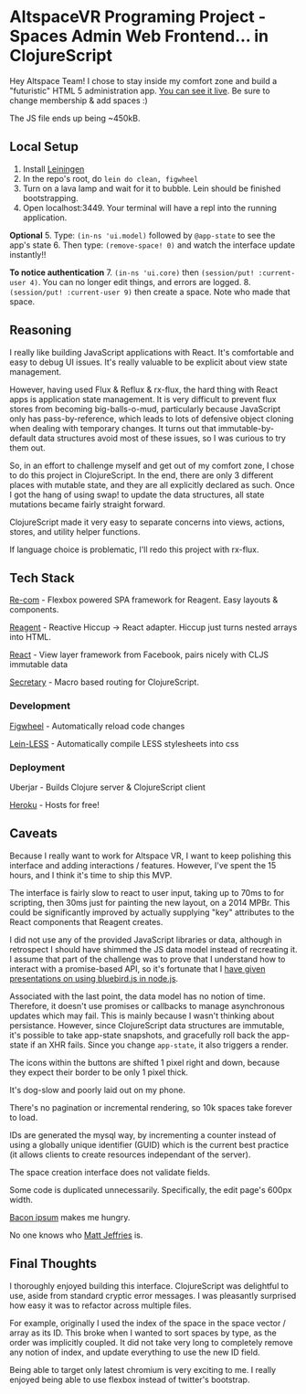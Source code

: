 # AltspaceVR Programing Project - Spaces Admin Web Frontend... in ClojureScript
Hey Altspace Team! I chose to stay inside my comfort zone and build a "futuristic"
HTML 5 administration app. [You can see it live](https://fierce-earth-2877.herokuapp.com). Be sure to change membership & add spaces :)

The JS file ends up being ~450kB.

## Local Setup
1. Install [Leiningen](http://leiningen.org/)
2. In the repo's root, do `lein do clean, figwheel`
3. Turn on a lava lamp and wait for it to bubble. Lein should be finished bootstrapping.
4. Open localhost:3449. Your terminal will have a repl into the running application.

**Optional**
5. Type: `(in-ns 'ui.model)` followed by `@app-state` to see the app's state
6. Then type: `(remove-space! 0)` and watch the interface update instantly!!

**To notice authentication**
7. `(in-ns 'ui.core)` then `(session/put! :current-user 4)`. You can no longer edit things, and errors are logged.
8. `(session/put! :current-user 9)` then create a space. Note who made that space.

## Reasoning
I really like building JavaScript applications with React. It's comfortable and easy to debug UI issues. It's really valuable to be explicit about view state management.

However, having used Flux & Reflux & rx-flux, the hard thing with React apps is application state management. It is very difficult to prevent flux stores from becoming big-balls-o-mud, particularly because JavaScript only has pass-by-reference, which leads to lots of defensive object cloning when dealing with temporary changes. It turns out that immutable-by-default data structures avoid most of these issues, so I was curious to try them out.

So, in an effort to challenge myself and get out of my comfort zone, I chose to do this project in ClojureScript. In the end, there are only 3 different places with mutable state, and they are all explicitly declared as such. Once I got the hang of using swap! to update the data structures, all state mutations became fairly straight forward.

ClojureScript made it very easy to separate concerns into views, actions, stores, and utility helper functions.

If language choice is problematic, I'll redo this project with rx-flux.

## Tech Stack
[Re-com](http://re-demo.s3-website-ap-southeast-2.amazonaws.com/) - Flexbox powered SPA framework for Reagent. Easy layouts & components.

[Reagent](https://reagent-project.github.io/) - Reactive Hiccup -> React adapter. Hiccup just turns nested arrays into HTML.

[React](http://facebook.github.io/react/) - View layer framework from Facebook, pairs nicely with CLJS immutable data

[Secretary](https://github.com/gf3/secretary) - Macro based routing for ClojureScript.

### Development
[Figwheel](https://github.com/bhauman/lein-figwheel) - Automatically reload code changes

[Lein-LESS](https://github.com/montoux/lein-less) - Automatically compile LESS stylesheets into css

### Deployment
Uberjar - Builds Clojure server & ClojureScript client

[Heroku](https://www.heroku.com/) - Hosts for free!

## Caveats
Because I really want to work for Altspace VR, I want to keep polishing this interface and adding interactions / features. However, I've spent the 15 hours, and I think it's time to ship this MVP.

The interface is fairly slow to react to user input, taking up to 70ms to for scripting, then 30ms just for painting the new layout, on a 2014 MPBr. This could be significantly improved by actually supplying "key" attributes to the React components that Reagent creates.

I did not use any of the provided JavaScript libraries or data, although in retrospect I should have shimmed the JS data model instead of recreating it. I assume that part of the challenge was to prove that I understand how to interact with a promise-based API, so it's fortunate that I [have given presentations on using bluebird.js in node.js](http://www.slideshare.net/NicholasvandeWalle/promisesdraft).

Associated with the last point, the data model has no notion of time. Therefore, it doesn't use promises or callbacks to manage asynchronous updates which may fail. This is mainly because I wasn't thinking about persistance. However, since ClojureScript data structures are immutable, it's possible to take app-state snapshots, and gracefully roll back the app-state if an XHR fails. Since you change `app-state`, it also triggers a render.

The icons within the buttons are shifted 1 pixel right and down, because they expect their border to be only 1 pixel thick.

It's dog-slow and poorly laid out on my phone.

There's no pagination or incremental rendering, so 10k spaces take forever to load.

IDs are generated the mysql way, by incrementing a counter instead of using a globally unique identifier (GUID) which is the current best practice (it allows clients to create resources independant of the server).

The space creation interface does not validate fields.

Some code is duplicated unnecessarily. Specifically, the edit page's 600px width.

[Bacon ipsum](https://baconipsum.com/) makes me hungry.

No one knows who [Matt Jeffries](https://en.wikipedia.org/wiki/Matt_Jefferies) is.

## Final Thoughts
I thoroughly enjoyed building this interface. ClojureScript was delightful to use, aside from standard cryptic error messages. I was pleasantly surprised how easy it was to refactor across multiple files.

For example, originally I used the index of the space in the space vector / array as its ID. This broke when I wanted to sort spaces by type, as the order was implicitly coupled. It did not take very long to completely remove any notion of index, and update everything to use the new ID field.

Being able to target only latest chromium is very exciting to me. I really enjoyed being able to use flexbox instead of twitter's bootstrap.
